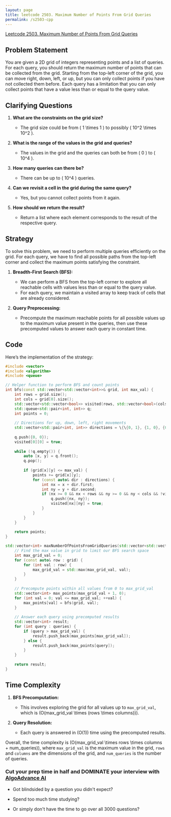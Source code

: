 ```yaml
---
layout: page
title: leetcode 2503. Maximum Number of Points From Grid Queries
permalink: /s2503-cpp
---
```

[Leetcode 2503. Maximum Number of Points From Grid Queries](https://algoadvance.github.io/algoadvance/l2503)
## Problem Statement
You are given a 2D grid of integers representing points and a list of queries. For each query, you should return the maximum number of points that can be collected from the grid. Starting from the top-left corner of the grid, you can move right, down, left, or up, but you can only collect points if you have not collected them before. Each query has a limitation that you can only collect points that have a value less than or equal to the query value.

## Clarifying Questions
1. **What are the constraints on the grid size?**
   - The grid size could be from \( 1 \times 1 \) to possibly \( 10^2 \times 10^2 \).

2. **What is the range of the values in the grid and queries?**
   - The values in the grid and the queries can both be from \( 0 \) to \( 10^4 \).

3. **How many queries can there be?**
   - There can be up to \( 10^4 \) queries.

4. **Can we revisit a cell in the grid during the same query?**
   - Yes, but you cannot collect points from it again.

5. **How should we return the result?**
   - Return a list where each element corresponds to the result of the respective query.

## Strategy
To solve this problem, we need to perform multiple queries efficiently on the grid. For each query, we have to find all possible paths from the top-left corner and collect the maximum points satisfying the constraint.

1. **Breadth-First Search (BFS):**
   - We can perform a BFS from the top-left corner to explore all reachable cells with values less than or equal to the query value. 
   - For each query, we maintain a visited array to keep track of cells that are already considered.

2. **Query Preprocessing:**
   - Precompute the maximum reachable points for all possible values up to the maximum value present in the queries, then use these precomputed values to answer each query in constant time.

## Code
Here’s the implementation of the strategy:

```cpp
#include <vector>
#include <algorithm>
#include <queue>

// Helper function to perform BFS and count points
int bfs(const std::vector<std::vector<int>>& grid, int max_val) {
    int rows = grid.size();
    int cols = grid[0].size();
    std::vector<std::vector<bool>> visited(rows, std::vector<bool>(cols, false));
    std::queue<std::pair<int, int>> q;
    int points = 0;
    
    // Directions for up, down, left, right movements
    std::vector<std::pair<int, int>> directions = \{\{0, 1}, {1, 0}, {0, -1}, {-1, 0}};
    
    q.push({0, 0});
    visited[0][0] = true;
    
    while (!q.empty()) {
        auto [x, y] = q.front();
        q.pop();
        
        if (grid[x][y] <= max_val) {
            points += grid[x][y];
            for (const auto& dir : directions) {
                int nx = x + dir.first;
                int ny = y + dir.second;
                if (nx >= 0 && nx < rows && ny >= 0 && ny < cols && !visited[nx][ny] && grid[nx][ny] <= max_val) {
                    q.push({nx, ny});
                    visited[nx][ny] = true;
                }
            }
        }
    }
    
    return points;
}

std::vector<int> maxNumberOfPointsFromGridQueries(std::vector<std::vector<int>>& grid, std::vector<int>& queries) {
    // Find the max value in grid to limit our BFS search space
    int max_grid_val = 0;
    for (const auto& row : grid) {
        for (int val : row) {
            max_grid_val = std::max(max_grid_val, val);
        }
    }
    
    // Precompute points within all values from 0 to max_grid_val
    std::vector<int> max_points(max_grid_val + 1, 0);
    for (int val = 0; val <= max_grid_val; ++val) {
        max_points[val] = bfs(grid, val);
    }
    
    // Answer each query using precomputed results
    std::vector<int> result;
    for (int query : queries) {
        if (query > max_grid_val) {
            result.push_back(max_points[max_grid_val]);
        } else {
            result.push_back(max_points[query]);
        }
    }
    
    return result;
}
```

## Time Complexity
1. **BFS Precomputation:** 
   - This involves exploring the grid for all values up to `max_grid_val`, which is \(O(max\_grid\_val \times (rows \times columns))\).

2. **Query Resolution:**
   - Each query is answered in \(O(1)\) time using the precomputed results.

Overall, the time complexity is \(O(max\_grid\_val \times rows \times columns + num\_queries)\), where `max_grid_val` is the maximum value in the grid, `rows` and `columns` are the dimensions of the grid, and `num_queries` is the number of queries.


### Cut your prep time in half and DOMINATE your interview with [AlgoAdvance AI](https://algoAdvance.com)

- Got blindsided by a question you didn't expect?

- Spend too much time studying?

- Or simply don't have the time to go over all 3000 questions?

